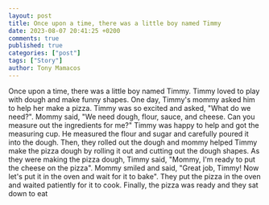 ```yaml
---
layout: post
title: Once upon a time, there was a little boy named Timmy
date: 2023-08-07 20:41:25 +0200
comments: true
published: true
categories: ["post"]
tags: ["Story"]
author: Tony Mamacos
---
```

Once upon a time, there was a little boy named Timmy. Timmy loved to play with dough and make funny shapes. One day, Timmy's mommy asked him to help her make a pizza. Timmy was so excited and asked, "What do we need?".
Mommy said, "We need dough, flour, sauce, and cheese. Can you measure out the ingredients for me?"
Timmy was happy to help and got the measuring cup. He measured the flour and sugar and carefully poured it into the dough. Then, they rolled out the dough and mommy helped Timmy make the pizza dough by rolling it out and cutting out the dough shapes.
As they were making the pizza dough, Timmy said, "Mommy, I'm ready to put the cheese on the pizza". Mommy smiled and said, "Great job, Timmy! Now let's put it in the oven and wait for it to bake". They put the pizza in the oven and waited patiently for it to cook. Finally, the pizza was ready and they sat down to eat

